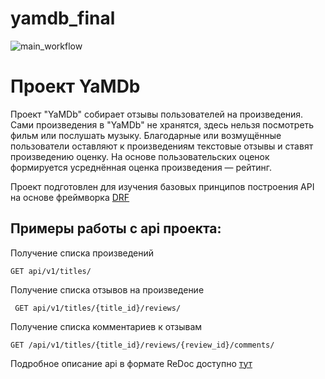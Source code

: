 # yamdb_final
![main_workflow](https://github.com/Petro2561/yamdb_final/actions/workflows/main.yml/badge.svg)
# Проект YaMDb

Проект "YaMDb" собирает отзывы пользователей на произведения.
Сами произведения в "YaMDb" не хранятся, здесь нельзя посмотреть фильм или послушать музыку.
Благодарные или возмущённые пользователи оставляют к произведениям текстовые отзывы и ставят произведению оценку.
На основе пользовательских оценок формируется усреднённая оценка произведения — рейтинг.

Проект подготовлен для изучения базовых принципов построения
API на основе фреймворка [DRF]

## Примеры работы с api проекта:

Получение списка произведений

```
GET api/v1/titles/
```

Получение списка отзывов на произведение

```
 GET api/v1/titles/{title_id}/reviews/
```

Получение списка комментариев к отзывам

```
GET /api/v1/titles/{title_id}/reviews/{review_id}/comments/
```

Подробное описание api в формате ReDoc доступно [тут]

[DRF]: <https://www.django-rest-framework.org/>
[тут]: <http://127.0.0.1:8000/redoc/>


